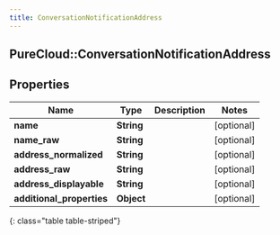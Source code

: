 ```yaml
---
title: ConversationNotificationAddress
---
```

## PureCloud::ConversationNotificationAddress

## Properties

|Name | Type | Description | Notes|
|------------ | ------------- | ------------- | -------------|
| **name** | **String** |  | [optional] |
| **name_raw** | **String** |  | [optional] |
| **address_normalized** | **String** |  | [optional] |
| **address_raw** | **String** |  | [optional] |
| **address_displayable** | **String** |  | [optional] |
| **additional_properties** | **Object** |  | [optional] |
{: class="table table-striped"}


